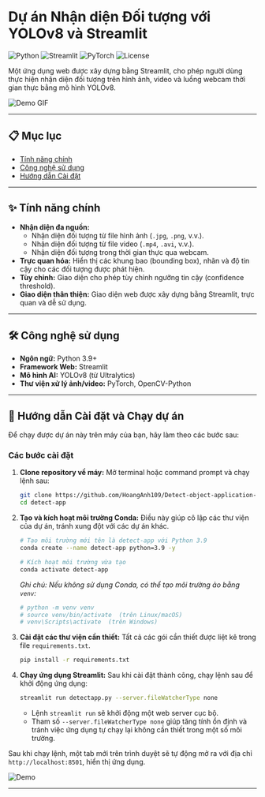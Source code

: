# Dự án Nhận diện Đối tượng với YOLOv8 và Streamlit

![Python](https://img.shields.io/badge/Python-3.9+-blue?style=for-the-badge&logo=python)
![Streamlit](https://img.shields.io/badge/Streamlit-1.25+-red?style=for-the-badge&logo=streamlit)
![PyTorch](https://img.shields.io/badge/PyTorch-2.0+-orange?style=for-the-badge&logo=pytorch)
![License](https://img.shields.io/badge/License-MIT-green?style=for-the-badge)

Một ứng dụng web được xây dựng bằng Streamlit, cho phép người dùng thực hiện nhận diện đối tượng trên hình ảnh, video và luồng webcam thời gian thực bằng mô hình YOLOv8.

![Demo GIF](https://github.com/ultralytics/assets/raw/main/yolov8/banner.png)

---

## 📋 Mục lục

- [Tính năng chính](#-tính-năng-chính)
- [Công nghệ sử dụng](#-công-nghệ-sử-dụng)
- [Hướng dẫn Cài đặt](#-hướng-dẫn-cài-đặt-và-chạy-dự-án)



---

## ✨ Tính năng chính

-   **Nhận diện đa nguồn:**
    -   Nhận diện đối tượng từ file hình ảnh (`.jpg`, `.png`, v.v.).
    -   Nhận diện đối tượng từ file video (`.mp4`, `.avi`, v.v.).
    -   Nhận diện đối tượng trong thời gian thực qua webcam.
-   **Trực quan hóa:** Hiển thị các khung bao (bounding box), nhãn và độ tin cậy cho các đối tượng được phát hiện.
-   **Tùy chỉnh:** Giao diện cho phép tùy chỉnh ngưỡng tin cậy (confidence threshold).
-   **Giao diện thân thiện:** Giao diện web được xây dựng bằng Streamlit, trực quan và dễ sử dụng.

---

## 🛠️ Công nghệ sử dụng

-   **Ngôn ngữ:** Python 3.9+
-   **Framework Web:** Streamlit
-   **Mô hình AI:** YOLOv8 (từ Ultralytics)
-   **Thư viện xử lý ảnh/video:** PyTorch, OpenCV-Python

---

## 🚀 Hướng dẫn Cài đặt và Chạy dự án

Để chạy được dự án này trên máy của bạn, hãy làm theo các bước sau:

### Các bước cài đặt

1.  **Clone repository về máy:**
    Mở terminal hoặc command prompt và chạy lệnh sau:
    ```bash
    git clone https://github.com/HoangAnh109/Detect-object-application-based-YOLOv8-with-Streamlit.git detect-app
    cd detect-app
    ```

2.  **Tạo và kích hoạt môi trường Conda:**
    Điều này giúp cô lập các thư viện của dự án, tránh xung đột với các dự án khác.
    ```bash
    # Tạo môi trường mới tên là detect-app với Python 3.9
    conda create --name detect-app python=3.9 -y

    # Kích hoạt môi trường vừa tạo
    conda activate detect-app
    ```
    *Ghi chú: Nếu không sử dụng Conda, có thể tạo môi trường ảo bằng `venv`:*
    ```bash
    # python -m venv venv
    # source venv/bin/activate  (trên Linux/macOS)
    # venv\Scripts\activate  (trên Windows)
    ```

3.  **Cài đặt các thư viện cần thiết:**
    Tất cả các gói cần thiết được liệt kê trong file `requirements.txt`.
    ```bash
    pip install -r requirements.txt
    ```

4.  **Chạy ứng dụng Streamlit:**
    Sau khi cài đặt thành công, chạy lệnh sau để khởi động ứng dụng:
    ```bash
    streamlit run detectapp.py --server.fileWatcherType none
    ```
    -   Lệnh `streamlit run` sẽ khởi động một web server cục bộ.
    -   Tham số `--server.fileWatcherType none` giúp tăng tính ổn định và tránh việc ứng dụng tự chạy lại không cần thiết trong một số môi trường.

Sau khi chạy lệnh, một tab mới trên trình duyệt sẽ tự động mở ra với địa chỉ `http://localhost:8501`, hiển thị ứng dụng.

![Demo](https://raw.githubusercontent.com/HoangAnh109/Detect-object-application-based-YOLOv8-with-Streamlit/main/assets/detection.jpg)

---


